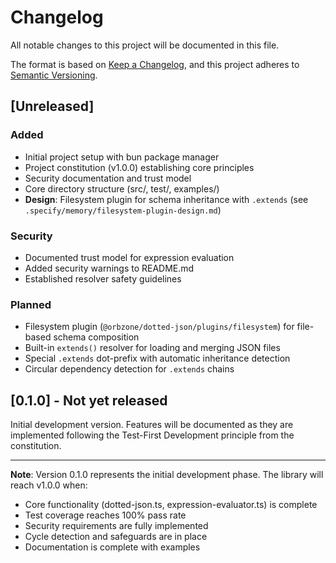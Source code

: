 # Changelog

All notable changes to this project will be documented in this file.

The format is based on [Keep a Changelog](https://keepachangelog.com/en/1.0.0/),
and this project adheres to [Semantic Versioning](https://semver.org/spec/v2.0.0.html).

## [Unreleased]

### Added

- Initial project setup with bun package manager
- Project constitution (v1.0.0) establishing core principles
- Security documentation and trust model
- Core directory structure (src/, test/, examples/)
- **Design**: Filesystem plugin for schema inheritance with `.extends` (see `.specify/memory/filesystem-plugin-design.md`)

### Security

- Documented trust model for expression evaluation
- Added security warnings to README.md
- Established resolver safety guidelines

### Planned

- Filesystem plugin (`@orbzone/dotted-json/plugins/filesystem`) for file-based schema composition
- Built-in `extends()` resolver for loading and merging JSON files
- Special `.extends` dot-prefix with automatic inheritance detection
- Circular dependency detection for `.extends` chains

## [0.1.0] - Not yet released

Initial development version. Features will be documented as they are implemented
following the Test-First Development principle from the constitution.

---

**Note**: Version 0.1.0 represents the initial development phase. The library will
reach v1.0.0 when:

- Core functionality (dotted-json.ts, expression-evaluator.ts) is complete
- Test coverage reaches 100% pass rate
- Security requirements are fully implemented
- Cycle detection and safeguards are in place
- Documentation is complete with examples
